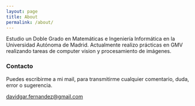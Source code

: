 ```yaml
---
layout: page
title: About
permalink: /about/
---
```


Estudio un Doble Grado en Matemáticas e Ingeniería Informática en la Universidad Autónoma de Madrid. Actualmente realizo prácticas en GMV realizando tareas de computer vision y procesamiento de imágenes.

### Contacto

Puedes escribirme a mi mail, para transmitirme cualquier comentario, duda, error o sugerencia.

[davidgar.fernandez@gmail.com](mailto:davidgar.fernandez@gmail.com)